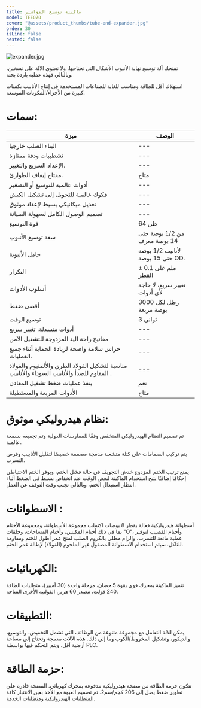 ```yaml
---
title: ماكينة توسيع المواسير
model: TEE070
cover: "@assets/product_thumbs/tube-end-expander.jpg"
order: 30
isLine: false
nested: false
---
```


![expander.jpg](@assets/article_images/tube-end-expander/expander.jpg)

تمنحك آلة توسيع نهاية الأنبوب الأشكال التي تحتاجها، ولا تحتوي الآلة على تسخين، وبالتالي فهذه عملية باردة بحتة.

استهلاك أقل للطاقة ومناسب للغاية للصناعات المستخدمة في إنتاج الأنابيب بكميات كبيرة من الأجزاء/المكونات الموسعة.

# سمات:

| ميزة                                                                                        | الوصف                            |
| ------------------------------------------------------------------------------------------- | -------------------------------- |
| البناء الصلب خارجيا                                                                         | ---                              |
| تشطيبات ودقة ممتازة                                                                         | ---                              |
| الإعداد السريع والتغيير.                                                                    | ---                              |
| مفتاح إيقاف الطوارئ.                                                                        | متاح                             |
| أدوات عالمية للتوسيع أو التصغير                                                             | ---                              |
| فكوك عالمية للتحويل إلى تشكيل الكبش                                                         | ---                              |
| تعديل ميكانيكي بسيط لإعداد موثوق                                                            | ---                              |
| تصميم الوصول الكامل لسهولة الصيانة                                                          | ---                              |
| قوة التوسيع                                                                                 | 64 طن                            |
| سعة توسيع الأنبوب                                                                           | من 1/2 بوصة حتى 14 بوصة معرف     |
| حامل الأنبوبة                                                                               | لأنابيب 1/2 بوصة حتى 15 بوصة OD. |
| التكرار                                                                                     | ± 0.1 ملم على القطر              |
| أسلوب الأدوات                                                                               | تغيير سريع، لا حاجة لأي أدوات    |
| أقصى ضغط                                                                                    | 3000 رطل لكل بوصة مربعة          |
| توسيع الوقت                                                                                 | 3 ثواني                          |
| أدوات منسدلة، تغيير سريع                                                                    | ---                              |
| مفاتيح راحة اليد المزدوجة للتشغيل الآمن                                                     | ---                              |
| حراس سلامة واضحة لزيادة الحماية أثناء جميع العمليات.                                        | ---                              |
| مناسبة لتشكيل الفولاذ الطري والألمنيوم والفولاذ المقاوم للصدأ والأنابيب السوداء والأنابيب . | ---                              |
| ينفذ عمليات ضغط تشغيل المعادن                                                               | نعم                              |
| الأدوات المربعة والمستطيلة                                                                  | متاح                             |

# نظام هيدروليكي موثوق:

تم تصميم النظام الهيدروليكي المنخفض وفقًا للممارسات الدولية وتم تجميعه بسمعة عالمية.

يتم تركيب الصمامات على كتلة متشعبة مدمجة مصممة خصيصًا لتقليل الأنابيب وفرص التسرب.

يمنع ترتيب الختم المزدوج خدش التجويف في حالة فشل الختم، ويوفر الختم الاحتياطي إحكامًا إضافيًا يتيح استخدام الماكينة لبعض الوقت عند انخفاض بسيط في الضغط أثناء انتظار استبدال الختم، وبالتالي تجنب وقت التوقف عن العمل.

# الاسطوانات :

أسطوانة هيدروليكية فعالة بقطر 8 بوصات
اكتملت مجموعة الأسطوانة، ومجموعة الأختام بما في ذلك أختام المكبس، وأختام المساحات، وحلقات "O"، وأختام القضيب لتوفير عملية مانعة للتسرب، والرام مطلي بالكروم الصلب لمنح عمر أطول للختم ومقاومة للتآكل. سيتم استخدام الاسطوانة المصقول غير الملحوم (الفولاذ) لإطالة عمر الختم.

# الكهربائيات:

تتميز الماكينة بمحرك قوي بقوة 5 حصان، مرحلة واحدة (30 أمبير)، متطلبات الطاقة 240 فولت، مصدر 60 هرتز. الفولتية الأخرى المتاحة.

# التطبيقات:

يمكن للآلة التعامل مع مجموعة متنوعة من الوظائف التي تشمل التخفيض، والتوسيع، والديكور، وتشكيل المخروط/الكوب وما إلى ذلك.
هذه الآلات مدمجة وتحتاج إلى مساحة أرضية أقل، ويتم التحكم فيها بواسطة PLC.

# حزمة الطاقة:

تتكون حزمة الطاقة من مضخة هيدروليكية مدفوعة بمحرك كهربائي. المضخة قادرة على تطوير ضغط يصل إلى 206 كجم/سم2. تم تصميم العبوة مع الأخذ بعين الاعتبار كافة المتطلبات الهيدروليكية ومتطلبات الخدمة.
